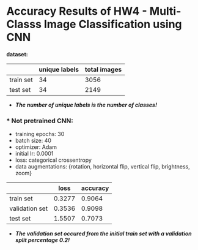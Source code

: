 # Accuracy Results of HW4 - Multi-Classs Image Classification using CNN


**dataset:**

|                  |unique labels  |total images      |
|------------------|---------------|------------------|
| train set        |34             |3056              |
| test set         |34             |2149              |

* ***The number of unique labels is the number of classes!***


### * Not pretrained CNN:
* training epochs: 30
* batch size: 40
* optimizer: Adam
* initial lr: 0.0001
* loss: categorical crossentropy
* data augmentations: {rotation, horizontal flip, vertical flip, brightness, zoom}

|                  |loss           |accuracy          |
|------------------|---------------|------------------|
| train set        |0.3277         |0.9064            |
| validation set   |0.3536         |0.9098            |
| test set         |1.5507         |0.7073            |


* ***The validation set occured from the initial train set with a validation split percentage 0.2!***